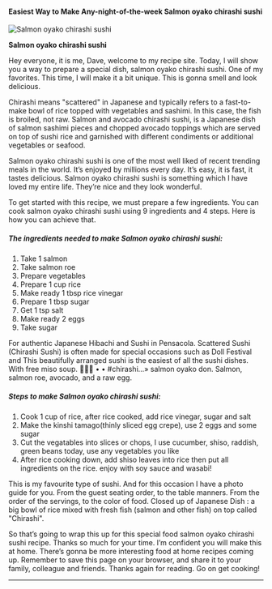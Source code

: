             

#### Easiest Way to Make Any-night-of-the-week Salmon oyako chirashi sushi

![Salmon oyako chirashi sushi](https://img-global.cpcdn.com/recipes/d977aa68f572db10/751x532cq70/salmon-oyako-chirashi-sushi-recipe-main-photo.jpg)

**Salmon oyako chirashi sushi**

Hey everyone, it is me, Dave, welcome to my recipe site. Today, I will show you a way to prepare a special dish, salmon oyako chirashi sushi. One of my favorites. This time, I will make it a bit unique. This is gonna smell and look delicious.

Chirashi means "scattered" in Japanese and typically refers to a fast-to-make bowl of rice topped with vegetables and sashimi. In this case, the fish is broiled, not raw. Salmon and avocado chirashi sushi, is a Japanese dish of salmon sashimi pieces and chopped avocado toppings which are served on top of sushi rice and garnished with different condiments or additional vegetables or seafood.

Salmon oyako chirashi sushi is one of the most well liked of recent trending meals in the world. It’s enjoyed by millions every day. It’s easy, it is fast, it tastes delicious. Salmon oyako chirashi sushi is something which I have loved my entire life. They’re nice and they look wonderful.

To get started with this recipe, we must prepare a few ingredients. You can cook salmon oyako chirashi sushi using 9 ingredients and 4 steps. Here is how you can achieve that.

##### The ingredients needed to make Salmon oyako chirashi sushi:

1.  Take 1 salmon
2.  Take salmon roe
3.  Prepare vegetables
4.  Prepare 1 cup rice
5.  Make ready 1 tbsp rice vinegar
6.  Prepare 1 tbsp sugar
7.  Get 1 tsp salt
8.  Make ready 2 eggs
9.  Take sugar

For authentic Japanese Hibachi and Sushi in Pensacola. Scattered Sushi (Chirashi Sushi) is often made for special occasions such as Doll Festival and This beautifully arranged sushi is the easiest of all the sushi dishes. With free miso soup. 🍣🍣🍣 • • #chirashi…» salmon oyako don. Salmon, salmon roe, avocado, and a raw egg.

##### Steps to make Salmon oyako chirashi sushi:

1.  Cook 1 cup of rice, after rice cooked, add rice vinegar, sugar and salt
2.  Make the kinshi tamago(thinly sliced egg crepe), use 2 eggs and some sugar
3.  Cut the vegatables into slices or chops, I use cucumber, shiso, raddish, green beans today, use any vegetables you like
4.  After rice cooking down, add shiso leaves into rice then put all ingredients on the rice. enjoy with soy sauce and wasabi!

This is my favourite type of sushi. And for this occasion I have a photo guide for you. From the guest seating order, to the table manners. From the order of the servings, to the color of food. Closed up of Japanese Dish : a big bowl of rice mixed with fresh fish (salmon and other fish) on top called "Chirashi".

So that’s going to wrap this up for this special food salmon oyako chirashi sushi recipe. Thanks so much for your time. I’m confident you will make this at home. There’s gonna be more interesting food at home recipes coming up. Remember to save this page on your browser, and share it to your family, colleague and friends. Thanks again for reading. Go on get cooking!

* * *
